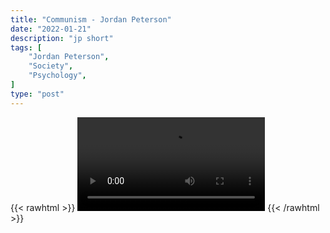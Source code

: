 ```yaml
---
title: "Communism - Jordan Peterson"
date: "2022-01-21"
description: "jp short"
tags: [
    "Jordan Peterson",
    "Society",
    "Psychology",
]
type: "post"
---
```

{{< rawhtml >}}
    <video width="auto" height="auto" controls>
        <source src="https://clips.dev00ps.com/Jordan%20Peterson/communism.mp4" type="video/mp4"> 
    </video>
{{< /rawhtml >}}